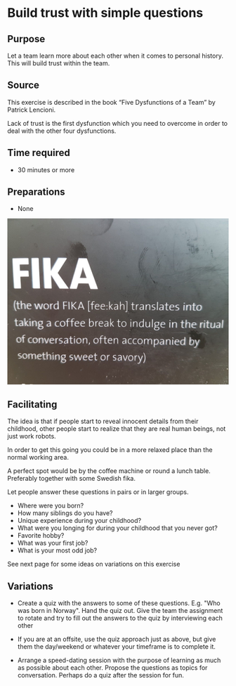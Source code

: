 # Build trust with simple questions

## Purpose

Let a team learn more about each other when it comes to personal history. This will build trust within the team.

## Source

This exercise is described in the book “Five Dysfunctions of a Team” by Patrick Lencioni.

Lack of trust is the first dysfunction which you need to overcome in order to deal with the other four dysfunctions.

## Time required
*  30 minutes or more

## Preparations
*  None

![fika](images/graph4.png)

## Facilitating
The idea is that if people start to reveal innocent details from their childhood, other people start to realize that they are real human beings, not just work robots.

In order to get this going you could be in a more relaxed place than the normal working area.

A perfect spot would be by the coffee machine or round a lunch table. Preferably together with some Swedish fika.

Let people answer these questions in pairs or in larger groups.

*  Where were you born?
*  How many siblings do you have?
*  Unique experience during your childhood?
*  What were you longing for during your childhood that you never got?
*  Favorite hobby?
*  What was your first job?
*  What is your most odd job?

See next page for some ideas on variations on this exercise

## Variations
*  Create a quiz with the answers to some of these questions. E.g. "Who was born in Norway". Hand the quiz out. Give the team the assignment to rotate and try to fill out the answers to the quiz by interviewing each other

*  If you are at an offsite, use the quiz approach just as above, but give them the day/weekend or whatever your timeframe is to complete it.

*  Arrange a speed-dating session with the purpose of learning as much as possible about each other. Propose the questions as topics for conversation. Perhaps do a
quiz after the session for fun.
